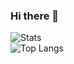 ### Hi there 👋

<!--
**xianyubb/xianyubb** is a ✨ _special_ ✨ repository because its `README.md` (this file) appears on your GitHub profile.

Here are some ideas to get you started:

- 🔭 I’m currently working on ...
- 🌱 I’m currently learning ...
- 👯 I’m looking to collaborate on ...
- 🤔 I’m looking for help with ...
- 💬 Ask me about ...
- 📫 How to reach me: ...
- 😄 Pronouns: ...
- ⚡ Fun fact: ...
-->

![Stats](https://github-readme-stats.vercel.app/api?username=xianyubb&show_icons=true)  
![Top Langs](https://github-readme-stats.vercel.app/api/top-langs/?username=xianyubb&hide=javascript,html,css)  
